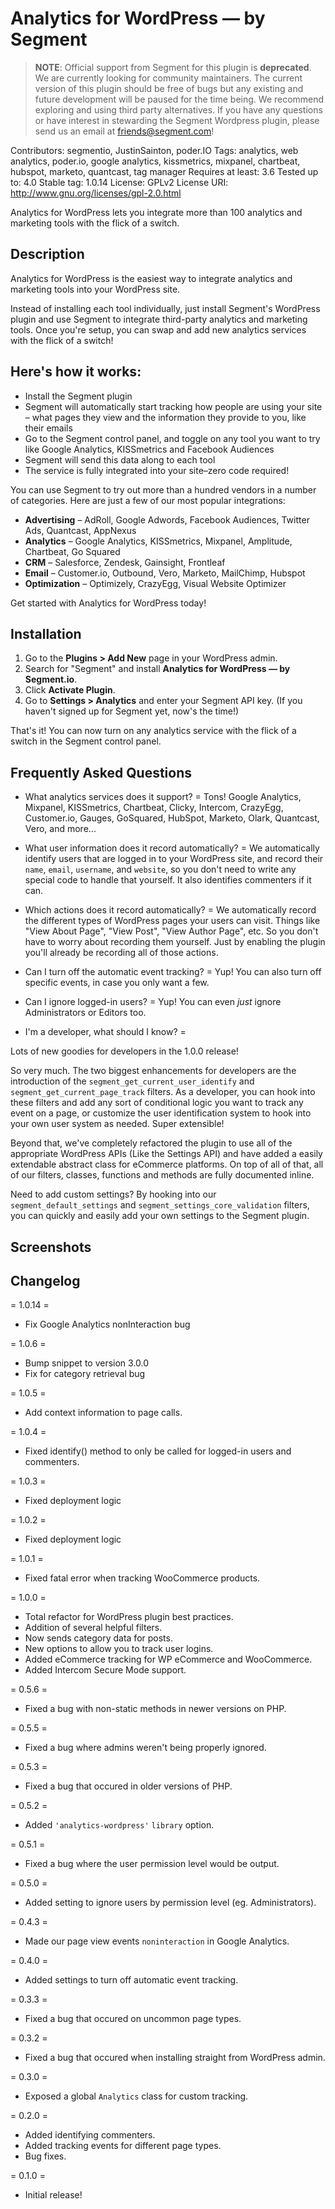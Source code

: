 Analytics for WordPress — by Segment
====================================

> **NOTE**: Official support from Segment for this plugin is **deprecated**. We are currently looking for community maintainers. The current version of this plugin should be free of bugs but any existing and future development will be paused for the time being. We recommend exploring and using third party alternatives. If you have any questions or have interest in stewarding the Segment Wordpress plugin, please send us an email at friends@segment.com!

Contributors: segmentio, JustinSainton, poder.IO
Tags: analytics, web analytics, poder.io, google analytics, kissmetrics, mixpanel, chartbeat, hubspot, marketo, quantcast, tag manager
Requires at least: 3.6
Tested up to: 4.0
Stable tag: 1.0.14
License: GPLv2
License URI: http://www.gnu.org/licenses/gpl-2.0.html

Analytics for WordPress lets you integrate more than 100 analytics and marketing tools with the flick of a switch.

## Description

Analytics for WordPress is the easiest way to integrate analytics and marketing tools into your WordPress site.

Instead of installing each tool individually, just install Segment's WordPress plugin and use Segment to integrate third-party analytics and marketing tools.   Once you're setup, you can swap and add new analytics services with the flick of a switch!

## Here's how it works:
* Install the Segment plugin
* Segment will automatically start tracking how people are using your site – what pages they view and the information they provide to you, like their emails
* Go to the Segment control panel, and toggle on any tool you want to try like Google Analytics, KISSmetrics and Facebook Audiences
* Segment will send this data along to each tool
* The service is fully integrated into your site–zero code required!

You can use Segment to try out more than a hundred vendors in a number of categories. Here are just a few of our most popular integrations:
* **Advertising** – AdRoll, Google Adwords, Facebook Audiences, Twitter Ads, Quantcast, AppNexus
* **Analytics** – Google Analytics, KISSmetrics, Mixpanel, Amplitude, Chartbeat, Go Squared
* **CRM** – Salesforce, Zendesk, Gainsight, Frontleaf
* **Email** – Customer.io, Outbound, Vero, Marketo, MailChimp, Hubspot
* **Optimization** – Optimizely, CrazyEgg, Visual Website Optimizer

Get started with Analytics for WordPress today!

## Installation

1. Go to the **Plugins > Add New** page in your WordPress admin.
1. Search for "Segment" and install **Analytics for WordPress — by Segment.io**.
1. Click **Activate Plugin**.
1. Go to **Settings > Analytics** and enter your Segment API key. (If you haven't signed up for Segment yet, now's the time!)

That's it! You can now turn on any analytics service with the flick of a switch in the Segment control panel.


## Frequently Asked Questions

- What analytics services does it support? =
Tons! Google Analytics, Mixpanel, KISSmetrics, Chartbeat, Clicky, Intercom, CrazyEgg, Customer.io, Gauges, GoSquared, HubSpot, Marketo, Olark, Quantcast, Vero, and more...

- What user information does it record automatically? =
We automatically identify users that are logged in to your WordPress site, and record their `name`, `email`, `username`, and `website`, so you don't need to write any special code to handle that yourself. It also identifies commenters if it can.

- Which actions does it record automatically? =
We automatically record the different types of WordPress pages your users can visit. Things like "View About Page", "View Post", "View Author Page", etc. So you don't have to worry about recording them yourself. Just by enabling the plugin you'll already be recording all of those actions.

- Can I turn off the automatic event tracking? =
Yup! You can also turn off specific events, in case you only want a few.

- Can I ignore logged-in users? =
Yup! You can even _just_ ignore Administrators or Editors too.

- I'm a developer, what should I know? =

Lots of new goodies for developers in the 1.0.0 release!

So very much.  The two biggest enhancements for developers are the introduction of the `segment_get_current_user_identify` and `segment_get_current_page_track` filters.  As a developer, you can hook into these filters and add any sort of conditional logic you want to track any event on a page, or customize the user identification system to hook into your own user system as needed.  Super extensible!

Beyond that, we've completely refactored the plugin to use all of the appropriate WordPress APIs (Like the Settings API) and have added a easily extendable abstract class for eCommerce platforms.  On top of all of that, all of our filters, classes, functions and methods are fully documented inline.

Need to add custom settings?  By hooking into our `segment_default_settings` and `segment_settings_core_validation` filters, you can quickly and easily add your own settings to the Segment plugin.


## Screenshots


## Changelog

= 1.0.14 = 

* Fix Google Analytics nonInteraction bug

= 1.0.6 =
* Bump snippet to version 3.0.0
* Fix for category retrieval bug

= 1.0.5 =
* Add context information to page calls.

= 1.0.4 =
* Fixed identify() method to only be called for logged-in users and commenters.

= 1.0.3 =
* Fixed deployment logic

= 1.0.2 =
* Fixed deployment logic

= 1.0.1 =
* Fixed fatal error when tracking WooCommerce products.

= 1.0.0 =
* Total refactor for WordPress plugin best practices.
* Addition of several helpful filters.
* Now sends category data for posts.
* New options to allow you to track user logins.
* Added eCommerce tracking for WP eCommerce and WooCommerce.
* Added Intercom Secure Mode support.

= 0.5.6 =
* Fixed a bug with non-static methods in newer versions on PHP.

= 0.5.5 =
* Fixed a bug where admins weren't being properly ignored.

= 0.5.3 =
* Fixed a bug that occured in older versions of PHP.

= 0.5.2 =
* Added `'analytics-wordpress'` `library` option.

= 0.5.1 =
* Fixed a bug where the user permission level would be output.

= 0.5.0 =
* Added setting to ignore users by permission level (eg. Administrators).

= 0.4.3 =
* Made our page view events `noninteraction` in Google Analytics.

= 0.4.0 =
* Added settings to turn off automatic event tracking.

= 0.3.3 =
* Fixed a bug that occured on uncommon page types.

= 0.3.2 =
* Fixed a bug that occured when installing straight from WordPress admin.

= 0.3.0 =
* Exposed a global `Analytics` class for custom tracking.

= 0.2.0 =
* Added identifying commenters.
* Added tracking events for different page types.
* Bug fixes.

= 0.1.0 =
* Initial release!
